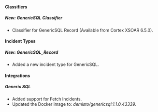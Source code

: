 
#### Classifiers
##### New: GenericSQL Classifier
- Classifier for GenericSQL Record (Available from Cortex XSOAR 6.5.0).

#### Incident Types
##### New: GenericSQL_Record
- Added a new incident type for GenericSQL.

#### Integrations
##### Generic SQL
- Added support for Fetch Incidents.
- Updated the Docker image to: *demisto/genericsql:1.1.0.43339*.
